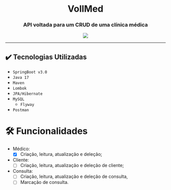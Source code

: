 <h1 align="center">VollMed</h1>
<h3 align="center">API voltada para um CRUD de uma clínica médica</h3>
<p align="center">
  <img src="http://img.shields.io/static/v1?label=STATUS&message=EM%20DESENVOLVIMENTO&color=GREEN&style=for-the-badge"/>
</p>
<hr size = "185%">

## ✔️ Tecnologias Utilizadas
   * ``SpringBoot v3.0``
   * ``Java 17``
   * ``Maven``
   * ``Lombok``
   * ``JPA/Hibernate``
   * ``MySQL``
      * ``Flyway``
   * ``Postman``


🛠 Funcionalidades
=================
- Médico:<br>
    - [x] Criação, leitura, atualização e deleção;
- Cliente:<br>
    - [ ]  Criação, leitura, atualização e deleção de cliente;
- Consulta:<br>
    - [ ]  Criação, leitura, atualização e deleção de consulta,<br>
    - [ ]  Marcação de consulta.
